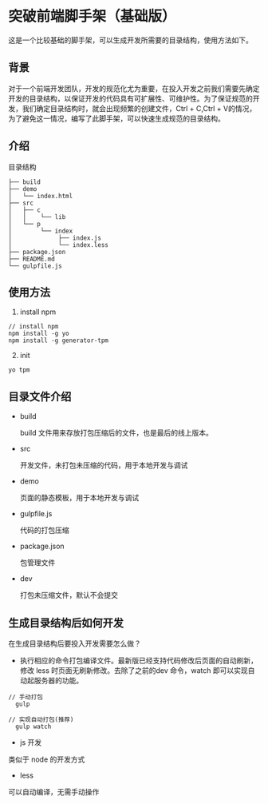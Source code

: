 # 突破前端脚手架（基础版）

这是一个比较基础的脚手架，可以生成开发所需要的目录结构，使用方法如下。

## 背景

对于一个前端开发团队，开发的规范化尤为重要，在投入开发之前我们需要先确定开发的目录结构，以保证开发的代码具有可扩展性、可维护性。为了保证规范的开发，我们确定目录结构时，就会出现频繁的创建文件，Ctrl + C,Ctrl + V的情况，为了避免这一情况，编写了此脚手架，可以快速生成规范的目录结构。

## 介绍


目录结构

```
├── build
├── demo
│   └── index.html
├── src
│   ├── c
│   │	 └── lib
│   └── p
│   	 └── index
│  			  ├── index.js
│   		  └── index.less
├── package.json
├── README.md
└── gulpfile.js
```
## 使用方法

1. install npm

```
// install npm 
npm install -g yo
npm install -g generator-tpm

```

2. init

```
yo tpm
```

## 目录文件介绍

* build

  build 文件用来存放打包压缩后的文件，也是最后的线上版本。

* src

  开发文件，未打包未压缩的代码，用于本地开发与调试
  
* demo

  页面的静态模板，用于本地开发与调试
  
* gulpfile.js

  代码的打包压缩
  
* package.json

  包管理文件
  
* dev

  打包未压缩文件，默认不会提交
  
  
## 生成目录结构后如何开发

在生成目录结构后要投入开发需要怎么做？

- 执行相应的命令打包编译文件。最新版已经支持代码修改后页面的自动刷新，修改 less 时页面无刷新修改。去除了之前的dev 命令，watch 即可以实现自动起服务器的功能。

```
// 手动打包
  gulp

// 实现自动打包(推荐)
  gulp watch
```
 - js 开发

 类似于 node 的开发方式
 
 - less

 可以自动编译，无需手动操作

